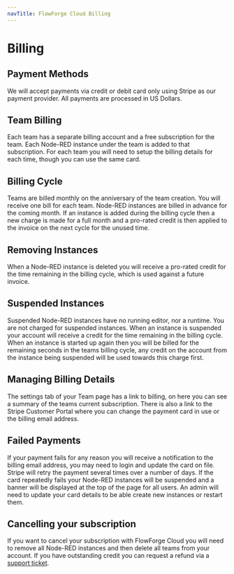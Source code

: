 ```yaml
---
navTitle: FlowForge Cloud Billing
---
```


# Billing

## Payment Methods 

We will accept payments via credit or debit card only using Stripe as our payment
provider. All payments are processed in US Dollars.

## Team Billing

Each team has a separate billing account and a free subscription for the team. Each Node-RED instance under the team is added to that subscription.
For each team you will need to setup the billing details for each time, though you can use the same card.

## Billing Cycle

Teams are billed monthly on the anniversary of the team creation. You will receive one bill for each team. Node-RED instances are billed in advance for the coming month. If an instance is added during the billing cycle then a new charge is made for a full month and a pro-rated credit is then applied to the invoice on the next cycle for the unused time.

## Removing Instances

When a Node-RED instance is deleted you will receive a pro-rated credit for the time remaining in the billing cycle, which is used against a future invoice.

## Suspended Instances

Suspended Node-RED instances have no running editor, nor a runtime. You are not charged for suspended instances.
When an instance is suspended your account will receive a credit for the time remaining in the billing cycle.
When an instance is started up again then you will be billed for the remaining seconds in the teams billing cycle, any credit on the account from the instance being suspended will be used towards this charge first.

## Managing Billing Details

The settings tab of your Team page has a link to billing, on here you can see a summary of the teams current subscription.
There is also a link to the Stripe Customer Portal where you can change the payment card in use or the billing email address.

## Failed Payments

If your payment fails for any reason you will receive a notification to the billing email address, you may need to login and update the card on file. 
Stripe will retry the payment several times over a number of days. If the card repeatedly fails your Node-RED instances will be suspended and a banner will be displayed at the top of the page for all users. An admin will need to update your card details to be able create new instances or restart them.

## Cancelling your subscription

If you want to cancel your subscription with FlowForge Cloud you will need to remove all Node-RED instances and then delete all teams from your account. If you have outstanding credit you can request a refund via a [support ticket](https://flowforge.com/contact-us/).

